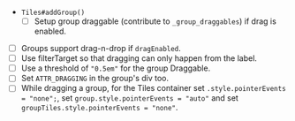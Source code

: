 - `Tiles#addGroup()`
  - [ ] Setup group draggable (contribute to `_group_draggables`) if drag is enabled.
- [ ] Groups support drag-n-drop if `dragEnabled`.
- [ ] Use filterTarget so that dragging can only happen from the label.
- [ ] Use a threshold of `"0.5em"` for the group Draggable.
- [ ] Set `ATTR_DRAGGING` in the group's div too.
- [ ] While dragging a group, for the Tiles container set `.style.pointerEvents = "none";`, set `group.style.pointerEvents = "auto"` and set `groupTiles.style.pointerEvents = "none"`.